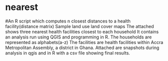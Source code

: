 # nearest
#An R script which computes n closest distances to a health facility(distance matrix)
Sample land use land cover maps
The attached shows three nearest health facilities closest to each household
It contains an analysis run using QGIS and programming in R. 
The households are represented as alphabets(a-z) 
The facilities are health facilities within Accra Metropolitan Assembly, a district in Ghana.
Attached are snapshots during analysis in qgis and in R with a csv file showing final results.
